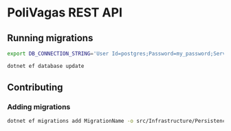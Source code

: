 # PoliVagas REST API

## Running migrations

```bash
export DB_CONNECTION_STRING='User Id=postgres;Password=my_password;Server=db.isqqvvhrdyhlqgwvmdoj.supabase.co;Port=5432;Database=postgres'
```

```bash
dotnet ef database update
```

## Contributing

### Adding migrations

```bash
dotnet ef migrations add MigrationName -o src/Infrastructure/Persistence/Sql/Migrations
```